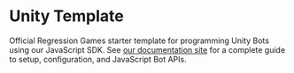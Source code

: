 # Unity Template

Official Regression Games starter template for programming Unity Bots using our JavaScript SDK.
See [our documentation site](http://todo.com) for a complete guide to setup, configuration, and JavaScript Bot APIs.
